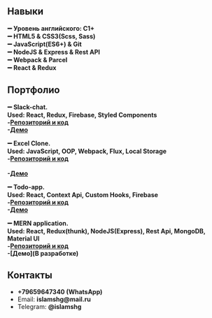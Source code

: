 ### 

<!--
**IslamShg/IslamShg** is a ✨ _special_ ✨ repository because its `README.md` (this file) appears on your GitHub profi
-->

<h2>Навыки  </h2>
<b>➖ Уровень английского: C1+</b>
<br><b>➖ HTML5 & CSS3(Scss, Sass)</b>
<br><b>➖ JavaScript(ES6+) & Git</b>
<br><b>➖ NodeJS & Express & Rest API</b>
<br><b>➖ Webpack & Parcel</b>
<br><b>➖ React & Redux</b>

<h2>Портфолио </h2>  

<b>➖ Slack-chat.</b>
<br><b> Used: React, Redux, Firebase, Styled Components</b>
<br><b>-[Репозиторий и код](https://github.com/IslamShg/slack-chat)</b>
<br><b>-[Демо](https://slack-chat-f26e0.web.app/)</b>

<b>➖ Excel Clone. </b> 
<br><b>Used: JavaScript, OOP, Webpack, Flux, Local Storage</b>
<br><b>-[Репозиторий и код](https://github.com/IslamShg/excel)</b>		
<br><b>-[Демо](https://islamshg.github.io/excel/)</b>

<b>➖ Todo-app. </b>
<br><b>Used: React, Context Api, Custom Hooks, Firebase</b>
<br><b>-[Репозиторий и код](https://github.com/IslamShg/todois-app)</b>
<br><b>-[Демо](https://todoist-islam.web.app/)</b>

<b>➖ MERN application. </b>
<br><b>Used: React, Redux(thunk), NodeJS(Express), Rest Api, MongoDB, Material UI</b>
<br><b>-[Репозиторий и код](https://github.com/IslamShg/MERN-React-app)</b>
<br><b>-[Демо](В разработке)</b>

<h2>Контакты</h2>
<ul>
  <li><b>+79659647340 (WhatsApp)</b></li>
  <li>Email: <b>islamshg@mail.ru </b></li>
  <li>Telegram: <b>@islamshg </b></li>
</ul>
